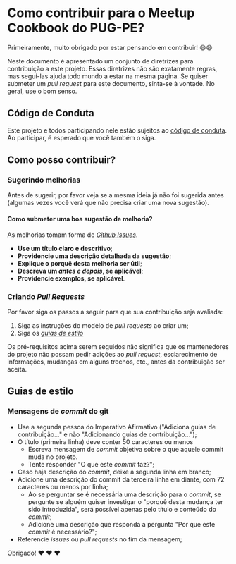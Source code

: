 # Como contribuir para o Meetup Cookbook do PUG-PE?

Primeiramente, muito obrigado por estar pensando em contribuir! :smile::smile:

Neste documento é apresentado um conjunto de diretrizes para contribuição a este projeto. Essas diretrizes não são exatamente regras, mas seguí-las ajuda todo mundo a estar na mesma página. Se quiser submeter um *pull request* para este documento, sinta-se à vontade. No geral, use o bom senso.

## Código de Conduta

Este projeto e todos participando nele estão sujeitos ao [código de conduta](https://python.org.br/cdc/). Ao participar, é esperado que você também o siga.

## Como posso contribuir?

### Sugerindo melhorias

Antes de sugerir, por favor veja se a mesma ideia já não foi sugerida antes (algumas vezes você verá que não precisa criar uma nova sugestão).

#### Como submeter uma boa sugestão de melhoria?

As melhorias tomam forma de [*Github Issues*](https://guides.github.com/features/issues/).

- **Use um título claro e descritivo**;
- **Providencie uma descrição detalhada da sugestão**;
- **Explique o porquê desta melhoria ser útil**;
- **Descreva um *antes e depois*, se aplicável**;
- **Providencie exemplos, se aplicável**.

### Criando *Pull Requests*

Por favor siga os passos a seguir para que sua contribuição seja avaliada:

1. Siga as instruções do modelo de *pull requests* ao criar um;
2. Siga os [*guias de estilo*](#guias-de-estilo)

Os pré-requisitos acima serem seguidos não significa que os mantenedores do projeto não possam pedir adições ao *pull request*, esclarecimento de informações, mudanças em alguns trechos, etc., antes da contribuição ser aceita.

## Guias de estilo

### Mensagens de *commit* do git

- Use a segunda pessoa do Imperativo Afirmativo ("Adiciona guias de contribuição..." e não "Adicionando guias de contribuição...");
- O título (primeira linha) deve conter 50 caracteres ou menos
    - Escreva mensagem de *commit* objetiva sobre o que aquele commit muda no projeto.
    - Tente responder "O que este *commit* faz?";
- Caso haja descrição do *commit*, deixe a segunda linha em branco;
- Adicione uma descrição do commit da terceira linha em diante, com 72 caracteres ou menos por linha;
    - Ao se perguntar se é necessária uma descrição para o *commit*, se pergunte se alguém quiser investigar o "porquê desta mudança ter sido introduzida", será possível apenas pelo título e conteúdo do *commit*;
    - Adicione uma descrição que responda a pergunta "Por que este *commit* é necessário?";
- Referencie *issues* ou *pull requests* no fim da mensagem;

Obrigado! :heart: :heart: :heart:
